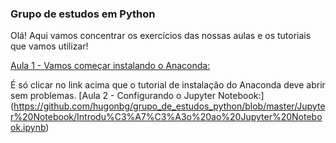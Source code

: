 ### Grupo de estudos em Python ###

Olá!
Aqui vamos concentrar os exercícios das nossas aulas e os tutoriais que vamos utilizar!

[Aula 1 - Vamos começar instalando o Anaconda:](https://github.com/hugonbg/grupo_de_estudos_python/blob/master/anaconda/Instala%C3%A7%C3%A3o%20do%20Anaconda.ipynb)

É só clicar no link acima que o tutorial de instalação do Anaconda deve abrir sem problemas.
[Aula 2 - Configurando o Jupyter Notebook:]
(https://github.com/hugonbg/grupo_de_estudos_python/blob/master/Jupyter%20Notebook/Introdu%C3%A7%C3%A3o%20ao%20Jupyter%20Notebook.ipynb)
